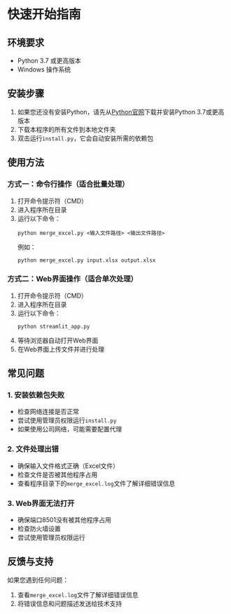 # 快速开始指南

## 环境要求
- Python 3.7 或更高版本
- Windows 操作系统

## 安装步骤

1. 如果您还没有安装Python，请先从[Python官网](https://www.python.org/downloads/)下载并安装Python 3.7或更高版本
2. 下载本程序的所有文件到本地文件夹
3. 双击运行`install.py`，它会自动安装所需的依赖包

## 使用方法

### 方式一：命令行操作（适合批量处理）

1. 打开命令提示符（CMD）
2. 进入程序所在目录
3. 运行以下命令：
   ```
   python merge_excel.py <输入文件路径> <输出文件路径>
   ```
   例如：
   ```
   python merge_excel.py input.xlsx output.xlsx
   ```

### 方式二：Web界面操作（适合单次处理）

1. 打开命令提示符（CMD）
2. 进入程序所在目录
3. 运行以下命令：
   ```
   python streamlit_app.py
   ```
4. 等待浏览器自动打开Web界面
5. 在Web界面上传文件并进行处理

## 常见问题

### 1. 安装依赖包失败
- 检查网络连接是否正常
- 尝试使用管理员权限运行`install.py`
- 如果使用公司网络，可能需要配置代理

### 2. 文件处理出错
- 确保输入文件格式正确（Excel文件）
- 检查文件是否被其他程序占用
- 查看程序目录下的`merge_excel.log`文件了解详细错误信息

### 3. Web界面无法打开
- 确保端口8501没有被其他程序占用
- 检查防火墙设置
- 尝试使用管理员权限运行

## 反馈与支持

如果您遇到任何问题：
1. 查看`merge_excel.log`文件了解详细错误信息
2. 将错误信息和问题描述发送给技术支持